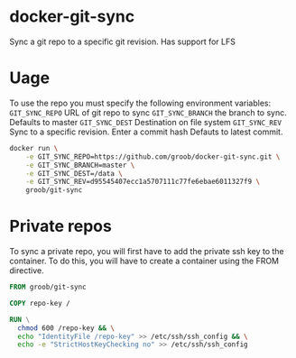 # docker-git-sync
Sync a git repo to a specific git revision. 
Has support for LFS

# Uage
To use the repo you must specify the following environment variables:
`GIT_SYNC_REPO` URL of git repo to sync
`GIT_SYNC_BRANCH` the branch to sync. Defaults to master
`GIT_SYNC_DEST` Destination on file system
`GIT_SYNC_REV` Sync to a specific revision. Enter a commit hash Defauts to latest commit.

```sh
docker run \
    -e GIT_SYNC_REPO=https://github.com/groob/docker-git-sync.git \
    -e GIT_SYNC_BRANCH=master \
    -e GIT_SYNC_DEST=/data \
    -e GIT_SYNC_REV=d95545407ecc1a5707111c77fe6ebae6011327f9 \
    groob/git-sync
```

# Private repos
To sync a private repo, you will first have to add the private ssh key to the container. 
To do this, you will have to create a container using the FROM directive.

```Dockerfile
FROM groob/git-sync

COPY repo-key /

RUN \
  chmod 600 /repo-key && \
  echo "IdentityFile /repo-key" >> /etc/ssh/ssh_config && \
  echo -e "StrictHostKeyChecking no" >> /etc/ssh/ssh_config
```
